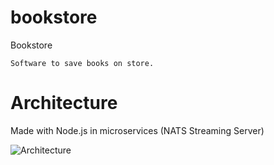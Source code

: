 # bookstore
Bookstore

    Software to save books on store.

# Architecture
 
Made with Node.js in microservices (NATS Streaming Server) 

![Architecture](https://github.com/rafaelsantos1983/rss-bfb-ms-node-bookstore/blob/master/architecture.png?raw=true)

